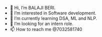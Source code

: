 - 👋 Hi, I’m BALAJI BERI.
- 👀 I’m interested in Software development.
- 🌱 I’m currently learning DSA, ML and NLP.
- 💞️ I’m looking for an intern role.
- 📫 How to reach me @7032581740


